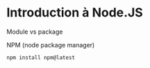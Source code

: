 # Introduction à Node.JS

Module vs package

NPM (node package manager)

    npm install npm@latest
